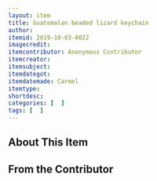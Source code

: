 ```yaml
---
layout: item
title: Guatemalan beaded lizard keychain
author: 
itemid: 2019-10-03-0022
imagecredit: 
itemcontributor: Anonymous Contributor
itemcreator: 
itemsubject: 
itemdategot: 
itemdatemade: Carmel
itemtype: 
shortdesc: 
categories: [  ]
tags: [  ]
---
```

## About This Item


## From the Contributor
